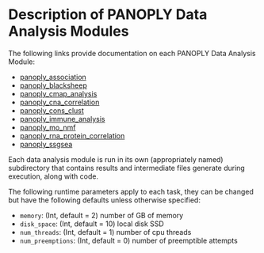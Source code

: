 # Description of PANOPLY Data Analysis Modules

The following links provide documentation on each PANOPLY Data Analysis Module:

* [panoply_association](./Data-Analysis-Modules%3A-panoply_association)
* [panoply_blacksheep](./Data-Analysis-Modules%3A-panoply_blacksheep)
* [panoply_cmap_analysis](./Data-Analysis-Modules%3A-panoply_cmap_analysis)
* [panoply_cna_correlation](./Data-Analysis-Modules%3A-panoply_cna_correlation)
* [panoply_cons_clust](./Data-Analysis-Modules%3A-panoply_cons_clust)
* [panoply_immune_analysis](./Data-Analysis-Modules%3A-panoply_immune_analysis)
* [panoply_mo_nmf](./Data-Analysis-Modules%3A-panoply_mo_nmf)
* [panoply_rna_protein_correlation](./Data-Analysis-Modules%3A-panoply_rna_protein_correlation)
* [panoply_ssgsea](./Data-Analysis-Modules%3A-panoply_ssgsea)

Each data analysis module is run in its own (appropriately named) subdirectory that contains results and intermediate files generate during execution, along with code.

The following runtime parameters apply to each task, they can be changed but have the following defaults unless otherwise specified:

* ```memory```: (Int, default = 2) number of GB of memory
* ```disk_space```: (Int, default = 10) local disk SSD
* ```num_threads```: (Int, default = 1) number of cpu threads
* ```num_preemptions```: (Int, default = 0) number of preemptible attempts
